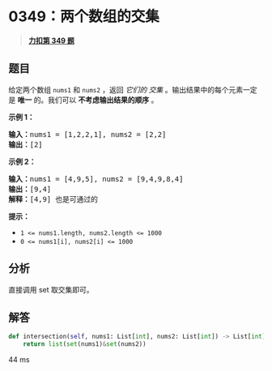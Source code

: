 # 0349：两个数组的交集


> <u>**[力扣第 349 题](https://leetcode.cn/problems/intersection-of-two-arrays/)**</u>

## 题目

<p>给定两个数组 <code>nums1</code> 和 <code>nums2</code> ，返回 <em>它们的 <span data-keyword="array-intersection">交集</span></em> 。输出结果中的每个元素一定是 <strong>唯一</strong> 的。我们可以 <strong>不考虑输出结果的顺序</strong> 。</p>



<p><strong>示例 1：</strong></p>

<pre>
<strong>输入：</strong>nums1 = [1,2,2,1], nums2 = [2,2]
<strong>输出：</strong>[2]
</pre>

<p><strong>示例 2：</strong></p>

<pre>
<strong>输入：</strong>nums1 = [4,9,5], nums2 = [9,4,9,8,4]
<strong>输出：</strong>[9,4]
<strong>解释：</strong>[4,9] 也是可通过的
</pre>



<p><strong>提示：</strong></p>

<ul>
<li><code>1 &lt;= nums1.length, nums2.length &lt;= 1000</code></li>
<li><code>0 &lt;= nums1[i], nums2[i] &lt;= 1000</code></li>
</ul>


## 分析

直接调用 set 取交集即可。

## 解答

```python
def intersection(self, nums1: List[int], nums2: List[int]) -> List[int]:
	return list(set(nums1)&set(nums2))
```
44 ms

